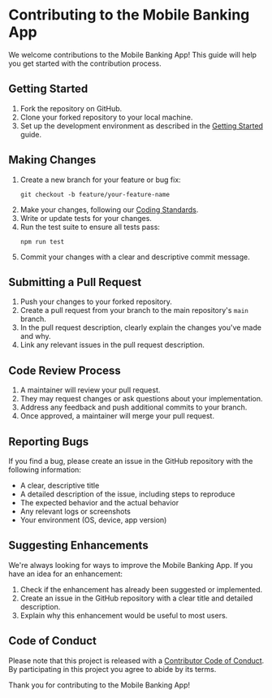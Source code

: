 # Contributing to the Mobile Banking App

We welcome contributions to the Mobile Banking App! This guide will help you get started with the contribution process.

## Getting Started

1. Fork the repository on GitHub.
2. Clone your forked repository to your local machine.
3. Set up the development environment as described in the [Getting Started](getting_started.md) guide.

## Making Changes

1. Create a new branch for your feature or bug fix:
   ```
   git checkout -b feature/your-feature-name
   ```
2. Make your changes, following our [Coding Standards](development/coding_standards.md).
3. Write or update tests for your changes.
4. Run the test suite to ensure all tests pass:
   ```
   npm run test
   ```
5. Commit your changes with a clear and descriptive commit message.

## Submitting a Pull Request

1. Push your changes to your forked repository.
2. Create a pull request from your branch to the main repository's `main` branch.
3. In the pull request description, clearly explain the changes you've made and why.
4. Link any relevant issues in the pull request description.

## Code Review Process

1. A maintainer will review your pull request.
2. They may request changes or ask questions about your implementation.
3. Address any feedback and push additional commits to your branch.
4. Once approved, a maintainer will merge your pull request.

## Reporting Bugs

If you find a bug, please create an issue in the GitHub repository with the following information:

- A clear, descriptive title
- A detailed description of the issue, including steps to reproduce
- The expected behavior and the actual behavior
- Any relevant logs or screenshots
- Your environment (OS, device, app version)

## Suggesting Enhancements

We're always looking for ways to improve the Mobile Banking App. If you have an idea for an enhancement:

1. Check if the enhancement has already been suggested or implemented.
2. Create an issue in the GitHub repository with a clear title and detailed description.
3. Explain why this enhancement would be useful to most users.

## Code of Conduct

Please note that this project is released with a [Contributor Code of Conduct](CODE_OF_CONDUCT.md). By participating in this project you agree to abide by its terms.

Thank you for contributing to the Mobile Banking App!